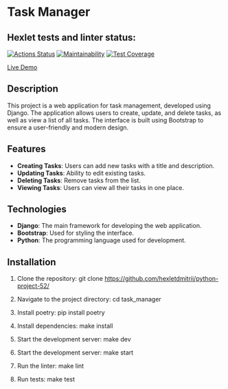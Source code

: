 # Task Manager

## Hexlet tests and linter status:
[![Actions Status](https://github.com/hexletdmitrii/python-project-52/actions/workflows/hexlet-check.yml/badge.svg)](https://github.com/hexletdmitrii/python-project-52/actions)
[![Maintainability](https://api.codeclimate.com/v1/badges/9c2840692547e0af1b71/maintainability)](https://codeclimate.com/github/hexletdmitrii/python-project-52/maintainability)
[![Test Coverage](https://api.codeclimate.com/v1/badges/9c2840692547e0af1b71/test_coverage)](https://codeclimate.com/github/hexletdmitrii/python-project-52/test_coverage)

[Live Demo](https://python-project-52-7j3i.onrender.com/)

## Description

This project is a web application for task management, developed using Django. The application allows users to create, update, and delete tasks, as well as view a list of all tasks. The interface is built using Bootstrap to ensure a user-friendly and modern design.

## Features

- **Creating Tasks**: Users can add new tasks with a title and description.
- **Updating Tasks**: Ability to edit existing tasks.
- **Deleting Tasks**: Remove tasks from the list.
- **Viewing Tasks**: Users can view all their tasks in one place.

## Technologies

- **Django**: The main framework for developing the web application.
- **Bootstrap**: Used for styling the interface.
- **Python**: The programming language used for development.

## Installation

1. Clone the repository:
    git clone https://github.com/hexletdmitrii/python-project-52/

2. Navigate to the project directory:
    cd task_manager

3. Install poetry:
    pip install poetry

4. Install dependencies:
    make install

5. Start the development server:
    make dev

6. Start the development server:
    make start

7. Run the linter:
    make lint

8. Run tests:
    make test
